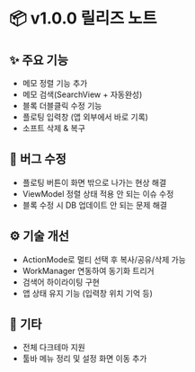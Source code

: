 # 📦 v1.0.0 릴리즈 노트

## ✨ 주요 기능

- 메모 정렬 기능 추가
- 메모 검색(SearchView + 자동완성)
- 블록 더블클릭 수정 기능
- 플로팅 입력창 (앱 외부에서 바로 기록)
- 소프트 삭제 & 복구

## 🐛 버그 수정

- 플로팅 버튼이 화면 밖으로 나가는 현상 해결
- ViewModel 정렬 상태 적용 안 되는 이슈 수정
- 블록 수정 시 DB 업데이트 안 되는 문제 해결

## ⚙️ 기술 개선

- ActionMode로 멀티 선택 후 복사/공유/삭제 가능
- WorkManager 연동하여 동기화 트리거
- 검색어 하이라이팅 구현
- 앱 상태 유지 기능 (입력창 위치 기억 등)

## 📌 기타

- 전체 다크테마 지원
- 툴바 메뉴 정리 및 설정 화면 이동 추가

